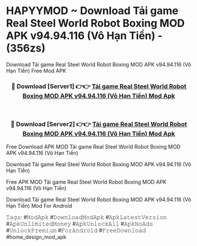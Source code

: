 # HAPYYMOD ~ Download Tải game Real Steel World Robot Boxing MOD APK v94.94.116 (Vô Hạn Tiền) - (356zs)
Download Tải game Real Steel World Robot Boxing MOD APK v94.94.116 (Vô Hạn Tiền) Free Mod APK

<div align="center">
<h3>🔴 Download [Server1] 👉👉 <a href="https://apk-comot.site?title=Tải_game_Real_Steel_World_Robot_Boxing_MOD_APK_v94.94.116_(Vô_Hạn_Tiền)">Tải game Real Steel World Robot Boxing MOD APK v94.94.116 (Vô Hạn Tiền) Mod Apk</a></h3><br>

<h3>🔴 Download [Server2] 👉👉 <a href="https://apk-comot.site?title=Tải_game_Real_Steel_World_Robot_Boxing_MOD_APK_v94.94.116_(Vô_Hạn_Tiền)">Tải game Real Steel World Robot Boxing MOD APK v94.94.116 (Vô Hạn Tiền) Mod Apk</a></h3>
</div>


Free Download APK MOD Tải game Real Steel World Robot Boxing MOD APK v94.94.116 (Vô Hạn Tiền)

Download Tải game Real Steel World Robot Boxing MOD APK v94.94.116 (Vô Hạn Tiền) 

Free APK MOD Tải game Real Steel World Robot Boxing MOD APK v94.94.116 (Vô Hạn Tiền) 

Download Tải game Real Steel World Robot Boxing MOD APK v94.94.116 (Vô Hạn Tiền) Mod For Android

𝚃𝚊𝚐𝚜: #𝙼𝚘𝚍𝙰𝚙𝚔 #𝙳𝚘𝚠𝚗𝚕𝚘𝚊𝚍𝙼𝚘𝚍𝙰𝚙𝚔 #𝙰𝚙𝚔𝙻𝚊𝚝𝚎𝚜𝚝𝚅𝚎𝚛𝚜𝚒𝚘𝚗 #𝙰𝚙𝚔𝚄𝚗𝚕𝚒𝚖𝚒𝚝𝚎𝚍𝙼𝚘𝚗𝚎𝚢 #𝙰𝚙𝚔𝚄𝚗𝚕𝚘𝚌𝚔𝙰𝚕𝚕 #𝙰𝚙𝚔𝙽𝚘𝙰𝚍𝚜 #𝚄𝚗𝚕𝚘𝚌𝚔𝙿𝚛𝚎𝚖𝚒𝚞𝚖 #𝙵𝚘𝚛𝙰𝚗𝚍𝚛𝚘𝚒𝚍 #𝙵𝚛𝚎𝚎𝙳𝚘𝚠𝚗𝚕𝚘𝚊𝚍 #home_design_mod_apk